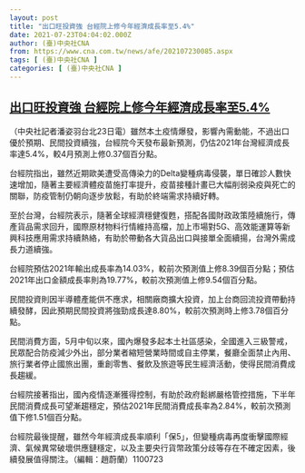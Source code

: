 ```yaml
---
layout: post
title: "出口旺投資強 台經院上修今年經濟成長率至5.4%"
date: 2021-07-23T04:04:02.000Z
author: (臺)中央社CNA
from: https://www.cna.com.tw/news/afe/202107230085.aspx
tags: [ (臺)中央社CNA ]
categories: [ (臺)中央社CNA ]
---
```

<!--1627013042000-->
[出口旺投資強 台經院上修今年經濟成長率至5.4%](https://www.cna.com.tw/news/afe/202107230085.aspx)
------

<div>
<div></div><div class="paragraph"><p>（中央社記者潘姿羽台北23日電）雖然本土疫情爆發，影響內需動能，不過出口優於預期、民間投資續強，台經院今天發布最新預測，仍估2021年台灣經濟成長率達5.4%，較4月預測上修0.37個百分點。</p><p>台經院指出，雖然近期歐美遭受高傳染力的Delta變種病毒侵襲，單日確診人數快速增加，隨著主要經濟體疫苗施打率提升，疫苗接種計畫已大幅削弱染疫與死亡的關聯，防疫管制仍朝向逐步放鬆，有助於終端需求持續好轉。</p><p>至於台灣，台經院表示，隨著全球經濟穩健復甦，搭配各國財政政策陸續施行，傳產貨品需求回升，國際原材物料行情維持高檔，加上市場對5G、高效能運算等新興科技應用需求持續熱絡，有助於帶動各大貨品出口與接單全面續揚，台灣外需成長力道續強。</p><p>台經院預估2021年輸出成長率為14.03%，較前次預測值上修8.39個百分點；預估2021年出口金額成長率則為19.77%，較前次預測值上修9.54個百分點。</p><p>民間投資則因半導體產能供不應求，相關廠商擴大投資，加上台商回流投資帶動持續發酵，因此預期民間投資將強勁成長達8.80%，較前次預測時上修3.78個百分點。</p><p>民間消費方面，5月中旬以來，國內爆發多起本土社區感染，全國進入三級警戒，民眾配合防疫減少外出，部分業者縮短營業時間或自主停業，餐廳全面禁止內用、旅行業者停止國旅出團，重創零售、餐飲及旅遊等民生經濟活動，使得民間消費成長趨緩。</p><p>台經院接著指出，國內疫情逐漸獲得控制，有助於政府鬆綁嚴格管控措施，下半年民間消費成長可望漸趨穩定，預估2021年民間消費成長率為2.84%，較前次預測值下修1.51個百分點。</p><p>台經院最後提醒，雖然今年經濟成長率順利「保5」，但變種病毒再度衝擊國際經濟、氣候異常破壞供應鏈穩定，以及主要央行貨幣政策分歧等存在不確定因素，後續發展值得關注。（編輯：趙蔚蘭）1100723</p></div>
</div>
